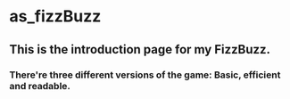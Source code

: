 # as_fizzBuzz

## This is the introduction page for my FizzBuzz.

### There're three different versions of the game: Basic, efficient and readable. 
